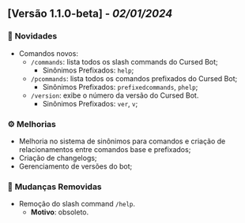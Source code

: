 ## [Versão 1.1.0-beta] - _02/01/2024_

### 🚀 **Novidades**

- Comandos novos:
  - `/commands`: lista todos os slash commands do Cursed Bot;
    - Sinônimos Prefixados: `help`;
  - `/pcommands`: lista todos os comandos prefixados do Cursed Bot;
    - Sinônimos Prefixados: `prefixedcommands`, `phelp`;
  - `/version`: exibe o número da versão do Cursed Bot.
    - Sinônimos Prefixados: `ver`, `v`;

### ⚙️ **Melhorias**

- Melhoria no sistema de sinônimos para comandos e criação de relacionamentos entre comandos base e prefixados;
- Criação de changelogs;
- Gerenciamento de versões do bot;

### 🛑 **Mudanças Removidas**

- Remoção do slash command `/help`.
  - **Motivo**: obsoleto.
